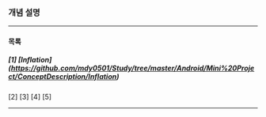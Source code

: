 ### 개념 설명
---
#### 목록
##### [1] [Inflation] (https://github.com/mdy0501/Study/tree/master/Android/Mini%20Project/ConceptDescription/Inflation)
[2]
[3]
[4]
[5]


---
